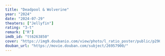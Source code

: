 ```yaml
---
title: "Deadpool & Wolverine"
year: "2024"
date: "2024-07-29"
theaters: ["Jellyfin"]
rating: "3-t"
remark: ["R"]
imdb_id: "tt6263850"
cover: "https://img9.doubanio.com/view/photo/l_ratio_poster/public/p2908440764.jpg"
douban_url: "https://movie.douban.com/subject/26957900/"
---
```

